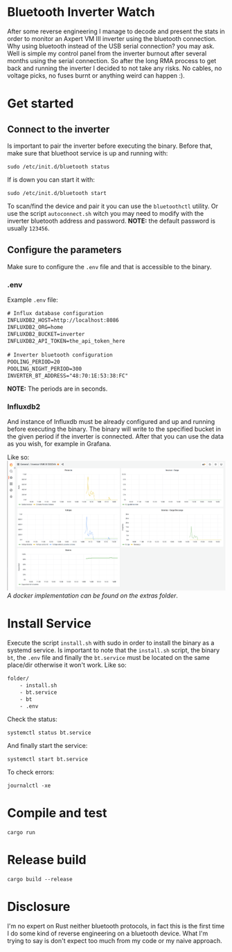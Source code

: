 # Bluetooth Inverter Watch
After some reverse engineering I manage to decode and present the stats in order to monitor an Axpert VM III inverter using the bluetooth connection.
Why using bluetooth instead of the USB serial connection? you may ask. Well is simple my control panel from the inverter burnout after several months using the serial connection. So after the long RMA process to get back and running the inverter I decided to not take any risks. No cables, no voltage picks, no fuses burnt or anything weird can happen :).

# Get started
## Connect to the inverter
Is important to pair the inverter before executing the binary. Before that, make sure that bluethoot service is up and running with:
```
sudo /etc/init.d/bluetooth status
```

If is down you can start it with:
```
sudo /etc/init.d/bluetooth start
```

To scan/find the device and pair it you can use the `bluetoothctl` utility. Or use the script `autoconnect.sh` witch you may need to modify with the inverter bluetooth address and password.
**NOTE:** the default password is usually `123456`.

## Configure the parameters
Make sure to configure the `.env` file and that is accessible to the binary.

### .env
Example `.env` file:
```
# Influx database configuration
INFLUXDB2_HOST=http://localhost:8086
INFLUXDB2_ORG=home
INFLUXDB2_BUCKET=inverter
INFLUXDB2_API_TOKEN=the_api_token_here

# Inverter bluetooth configuration
POOLING_PERIOD=20
POOLING_NIGHT_PERIOD=300
INVERTER_BT_ADDRESS="48:70:1E:53:38:FC"
```

**NOTE:** The periods are in seconds.

### Influxdb2
And instance of Influxdb must be already configured and up and running before executing the binary. The binary will write to the specified bucket in the given period if the inverter is connected. After that you can use the data as you wish, for example in Grafana.

Like so:
![](Screenshot_001.png)
*A docker implementation can be found on the extras folder*.

# Install Service
Execute the script `install.sh` with sudo in order to install the binary as a systemd service.
Is important to note that the `install.sh` script, the binary `bt`, the `.env` file and finally the `bt.service` must be located on the same place/dir otherwise it won't work.
Like so:
```
folder/
    - install.sh
    - bt.service
    - bt
    - .env
```

Check the status:
```
systemctl status bt.service
```

And finally start the service:
```
systemctl start bt.service
```

To check errors:
```
journalctl -xe
```

# Compile and test
```
cargo run
```

# Release build
```
cargo build --release
```

# Disclosure
I'm no expert on Rust neither bluetooth protocols, in fact this is the first time I do some kind of reverse engineering on a bluetooth device. What I'm trying to say is don't expect too much from my code or my naive approach.